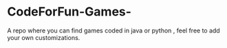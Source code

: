 # CodeForFun-Games-
A repo where you can find games coded in java or python , feel free to add your own customizations.
